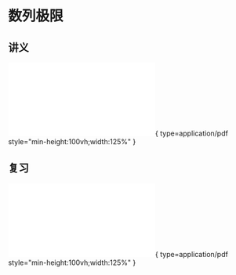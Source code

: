 # 数列极限

## 讲义

![Alt text](2024-10-18.pdf){ type=application/pdf style="min-height:100vh;width:125%" }

## 复习

![Alt text](2024-10-18review.pdf){ type=application/pdf style="min-height:100vh;width:125%" }